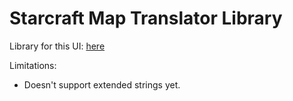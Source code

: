 # Starcraft Map Translator Library
Library for this UI: [here](https://github.com/Tarferi/Starcraft-Translation-Tool/)

Limitations:
 * Doesn't support extended strings yet.